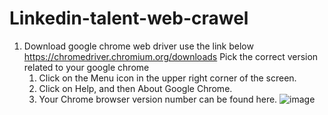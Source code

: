 # Linkedin-talent-web-crawel
1. Download google chrome web driver use the link below
https://chromedriver.chromium.org/downloads
   Pick the correct version related to your google chrome
      1. Click on the Menu icon in the upper right corner of the screen.
      2. Click on Help, and then About Google Chrome.
      3. Your Chrome browser version number can be found here.
      ![image](https://user-images.githubusercontent.com/46506718/118541122-357cf300-b706-11eb-8d18-aa707a523031.png)

